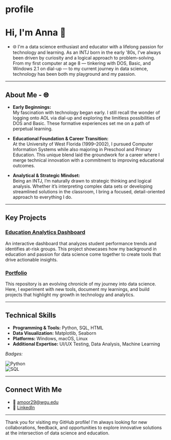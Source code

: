 # profile
# Hi, I'm Anna 👋
- 🌐 
I'm a data science enthusiast and educator with a lifelong passion for technology and learning. As an INTJ born in the early '80s, I've always been driven by curiosity and a logical approach to problem-solving. From my first computer at age 8 — tinkering with DOS, Basic, and Windows 2.1 on dial-up — to my current journey in data science, technology has been both my playground and my passion.

---

## About Me - 🌐 

- **Early Beginnings:**  
  My fascination with technology began early. I still recall the wonder of logging onto AOL via dial-up and exploring the limitless possibilities of DOS and Basic. These formative experiences set me on a path of perpetual learning.

- **Educational Foundation & Career Transition:**  
  At the University of West Florida (1999–2002), I pursued Computer Information Systems while also majoring in Preschool and Primary Education. This unique blend laid the groundwork for a career where I merge technical innovation with a commitment to improving educational outcomes.

- **Analytical & Strategic Mindset:**  
  Being an INTJ, I’m naturally drawn to strategic thinking and logical analysis. Whether it’s interpreting complex data sets or developing streamlined solutions in the classroom, I bring a focused, detail-oriented approach to everything I do.

---

## Key Projects

### [Education Analytics Dashboard](https://github.com/alicein1derland/education-analytics-dashboard)
An interactive dashboard that analyzes student performance trends and identifies at-risk groups. This project showcases how my background in education and passion for data science come together to create tools that drive actionable insights.

### [Portfolio](https://github.com/alicein1derland/portfolio)
This repository is an evolving chronicle of my journey into data science. Here, I experiment with new tools, document my learnings, and build projects that highlight my growth in technology and analytics.

---

## Technical Skills

- **Programming & Tools:** Python, SQL, HTML
- **Data Visualization:** Matplotlib, Seaborn
- **Platforms:** Windows, macOS, Linux
- **Additional Expertise:** UI/UX Testing, Data Analysis, Machine Learning

*Badges:*

![Python](https://img.shields.io/badge/Python-3.5%2B-blue.svg)  
![SQL](https://img.shields.io/badge/SQL-ANSI-blue.svg)

---

## Connect With Me

- 📧 [amoor29@wgu.edu](mailto:amoor29@wgu.edu)
- 💼 [LinkedIn](https://linkedin.com/in/annalmoore)

---

Thank you for visiting my GitHub profile! I'm always looking for new collaborations, feedback, and opportunities to explore innovative solutions at the intersection of data science and education.
